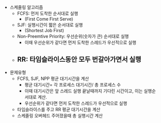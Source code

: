 - 스케줄링 알고리즘
	- FCFS: 먼저 도착한 순서대로 실행
		- (First Come First Serve)
	- SJF: 실행시간이 짧은 순서대로 실행
		- (Shortest Job First)
	- Non-Preemtive Priority: 우선순위(숫자가 큰) 순서대로 실행
		- 이때 우선순위가 같다면 먼저 도착한 스레드가 우선적으로 실행
	- RR: 타임슬라이스동안 모두 번갈아가면서 실행
		-
- 문제유형
	- FCFS, SJF, NPP 평균 대기시간을 계산
		- 평균 대기시간= 각 프로세스 대기시간/ 총 프로세스 수
		- 이때 대기시간은 앞 스레드 실행 끝날때까지 기다린 시간이고, 이는 실행순서대로 계산.
		- 우선순위가 같다면 먼저 도착한 스레드가 우선적으로 실행
	- 타임슬라이스를 주고 RR 평균 대기시간을 계산
	- 스케줄링 오버헤드 주어졌을때 총 실행시간 계산